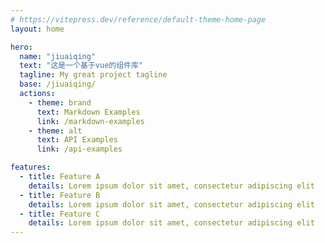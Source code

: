 ```yaml
---
# https://vitepress.dev/reference/default-theme-home-page
layout: home

hero:
  name: "jiuaiqing"
  text: "这是一个基于vue的组件库"
  tagline: My great project tagline
  base: /jiuaiqing/
  actions:
    - theme: brand
      text: Markdown Examples
      link: /markdown-examples
    - theme: alt
      text: API Examples
      link: /api-examples

features:
  - title: Feature A
    details: Lorem ipsum dolor sit amet, consectetur adipiscing elit
  - title: Feature B
    details: Lorem ipsum dolor sit amet, consectetur adipiscing elit
  - title: Feature C
    details: Lorem ipsum dolor sit amet, consectetur adipiscing elit
---
```


